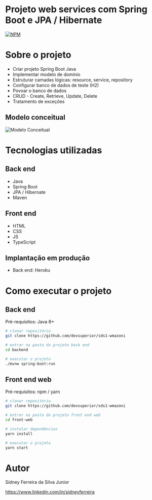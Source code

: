 # Projeto web services com Spring Boot e JPA / Hibernate 
[![NPM](https://img.shields.io/npm/l/react)](https://github.com/SidneyFSJR/exemplo-readme/blob/main/LICENSE) 

# Sobre o projeto

- Criar projeto Spring Boot Java
- Implementar modelo de domínio
- Estruturar camadas lógicas: resource, service, repository
- Configurar banco de dados de teste (H2)
- Povoar o banco de dados
- CRUD - Create, Retrieve, Update, Delete
- Tratamento de exceções

## Modelo conceitual
![Modelo Conceitual](https://user-images.githubusercontent.com/87396979/150684246-3d51ee34-926d-4371-9bd9-f454ac7e4694.png)

# Tecnologias utilizadas
## Back end
- Java
- Spring Boot
- JPA / Hibernate
- Maven
## Front end
- HTML
- CSS
- JS
- TypeScript

## Implantação em produção
- Back end: Heroku

# Como executar o projeto

## Back end
Pré-requisitos: Java 8+

```bash
# clonar repositório
git clone https://github.com/devsuperior/sds1-wmazoni

# entrar na pasta do projeto back end
cd backend

# executar o projeto
./mvnw spring-boot:run
```

## Front end web
Pré-requisitos: npm / yarn

```bash
# clonar repositório
git clone https://github.com/devsuperior/sds1-wmazoni

# entrar na pasta do projeto front end web
cd front-web

# instalar dependências
yarn install

# executar o projeto
yarn start
```

# Autor

Sidney Ferreira da Silva Junior

https://www.linkedin.com/in/sidneyferreira
